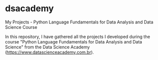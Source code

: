 # dsacademy
My Projects - Python Language Fundamentals for Data Analysis and Data Science Course

In this repository, I have gathered all the projects I developed during the course "Python Language Fundamentals for Data Analysis and Data Science" from the Data Science Academy (https://www.datascienceacademy.com.br).
